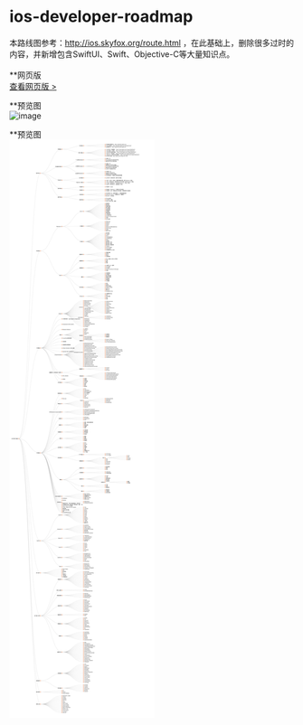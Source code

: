 # ios-developer-roadmap<br/>
本路线图参考：http://ios.skyfox.org/route.html ，在此基础上，删除很多过时的内容，并新增包含SwiftUI、Swift、Objective-C等大量知识点。
<br/><br/>
**网页版<br/>
[查看网页版 >](http://hdjc8.com/iOSRoadMap/)

**预览图<br/>
![image](iOSDeveloperRoadMap.png)

**预览图<br/>
![image](iOSMap.jpg)

